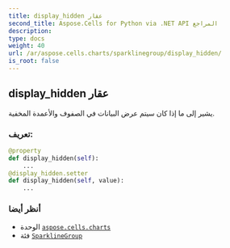 ```yaml
---
title: display_hidden عقار
second_title: Aspose.Cells for Python via .NET API المراجع
description:
type: docs
weight: 40
url: /ar/aspose.cells.charts/sparklinegroup/display_hidden/
is_root: false
---
```

##  display_hidden عقار

يشير إلى ما إذا كان سيتم عرض البيانات في الصفوف والأعمدة المخفية.
###  تعريف:
```python
@property
def display_hidden(self):
    ...
@display_hidden.setter
def display_hidden(self, value):
    ...
```

###  أنظر أيضا
* الوحدة [`aspose.cells.charts`](../../)
* فئة [`SparklineGroup`](/cells/python-net/ar/aspose.cells.charts/sparklinegroup)
